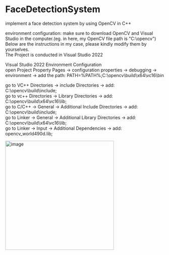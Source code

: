 # FaceDetectionSystem  
implement a face detection system by using OpenCV in C++  

environment configuration: make sure to download OpenCV and Visual Studio in the computer.(eg. in here, my OpenCV file path is "C:\opencv")  
Below are the instructions in my case, please kindly modify them by yourselves.  
The Project is conducted in Visual Studio 2022  

Visual Studio 2022 Environment Configuration   
open Project Property Pages -> configuration properties -> debugging -> environment -> add the path: PATH=%PATH%;C:\opencv\build\x64\vc16\bin  
  
go to VC++ Directories -> include Directories -> add: C:\opencv\build\include;  
go to vc++ Directories -> Library Directories -> add: C:\opencv\build\x64\vc16\lib;  
go to C/C++ -> General -> Additional Include Directories -> add: C:\opencv\build\include;  
go to Linker -> General -> Additional Library Directories -> add: C:\opencv\build\x64\vc16\lib;  
go to Linker -> Input -> Additional Dependencies -> add: opencv_world490d.lib;  


  <img width="344" alt="image" src="https://github.com/JerryTseee/FaceDetectionSystem/assets/126223772/d1170873-0ef3-4e35-a634-ddd167bd0bb0">  
  
